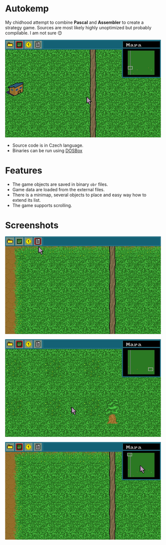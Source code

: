 # Autokemp
My chidhood attempt to combine **Pascal** and **Assembler** to create a strategy game. Sources are most likely highly unoptimized but probably compilable. I am not sure :blush:

<p align="center">  
  <img src="Doc/src_0.jpg">
</p>

- Source code is in Czech language.
- Binaries can be run using [DOSBox](https://www.dosbox.com/)

# Features
- The game objects are saved in binary `obr` files.
- Game data are loaded from the external files.
- There is a minimap, several objects to place and easy way how to extend its list.
- The game supports scrolling.

# Screenshots
<p align="center">  
  <img src="Doc/src_1.jpg">
</p>

<p align="center">
  <img src="Doc/src_2.jpg">
</p>

<p align="center">
  <img src="Doc/src_3.jpg">
</p>
